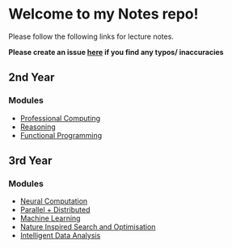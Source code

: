# Welcome to my Notes repo!

Please follow the following links for lecture notes.

**Please create an issue [here](https://github.com/barrett370/Notes/issues) if you find any typos/ inaccuracies**

## 2nd Year
### Modules

- [Professional Computing](Y2/Professional-Computing/out/Professional_Computing_Notes.html)
- [Reasoning](Y2/Reasoning/reasoning-index.md)
- [Functional Programming](Y2/Functional/functional-index.md)

## 3rd Year

### Modules

- [Neural Computation](./Y3/Neural-Computation/nc-index.md)
- [Parallel + Distributed](./Y3/Parallel+Distributed/pd-index.md)
- [Machine Learning](./Y3/Machine-Learning/ml-index.md)
- [Nature Inspired Search and Optimisation](./Y3/NISO/niso-index.md)
- [Intelligent Data Analysis](./Y3/Ida/ida-index.md)






